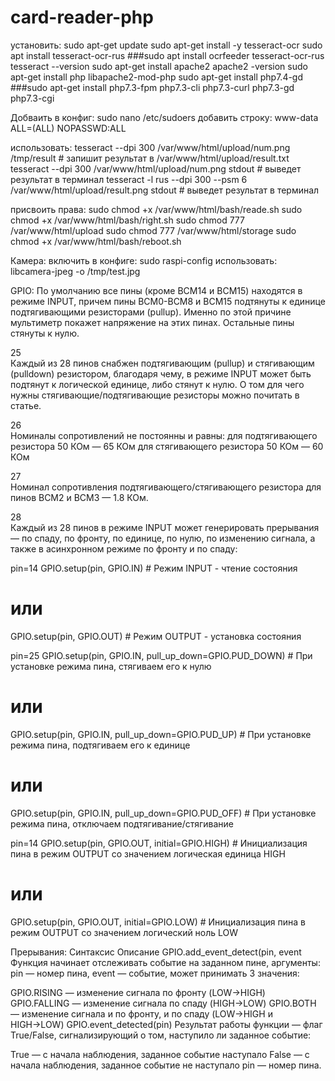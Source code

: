 # card-reader-php

установить:
  sudo apt-get update
  sudo apt-get install -y tesseract-ocr
  sudo apt install tesseract-ocr-rus
  ###sudo apt install ocrfeeder tesseract-ocr-rus
  tesseract --version
  sudo apt-get install apache2
  apache2 -version
  sudo apt-get install php libapache2-mod-php
  sudo apt-get install php7.4-gd
  ###sudo apt-get install php7.3-fpm php7.3-cli php7.3-curl php7.3-gd php7.3-cgi

Добваить в конфиг:
  sudo nano /etc/sudoers
  добавить строку:
    www-data ALL=(ALL) NOPASSWD:ALL


использовать:
  tesseract --dpi 300 /var/www/html/upload/num.png /tmp/result   # запишит результат в  /var/www/html/upload/result.txt
  tesseract --dpi 300 /var/www/html/upload/num.png stdout        # выведет результат в терминал
  tesseract -l rus  --dpi 300 --psm 6 /var/www/html/upload/result.png stdout  # выведет результат в терминал

присвоить права:
  sudo chmod +x /var/www/html/bash/reade.sh
  sudo chmod +x /var/www/html/bash/right.sh
  sudo chmod 777 /var/www/html/upload
  sudo chmod 777 /var/www/html/storage
  sudo chmod +x /var/www/html/bash/reboot.sh

Камера:
  включить в конфиге:
    sudo raspi-config
  использовать:   
    libcamera-jpeg -o /tmp/test.jpg


GPIO:
  По умолчанию все пины (кроме BCM14 и BCM15) находятся в режиме INPUT, причем пины BCM0-BCM8 и BCM15 подтянуты к единице подтягивающими резисторами (pullup). Именно по этой причине мультиметр покажет напряжение на этих пинах. Остальные пины стянуты к нулю.

  25		
  Каждый из 28 пинов снабжен подтягивающим (pullup) и стягивающим (pulldown) резистором, благодаря чему, в режиме INPUT может быть подтянут к логической единице, либо стянут к нулю.
  О том для чего нужны стягивающие/подтягивающие резисторы можно почитать в статье.

  26		
  Номиналы сопротивлений не постоянны и равны:
  для подтягивающего резистора 50 КОм — 65 КОм
  для стягивающего резистора 50 КОм — 60 КОм

  27		
  Номинал сопротивления подтягивающего/стягивающего резистора для пинов BCM2 и BCM3 — 1.8 КОм.

  28		
  Каждый из 28 пинов в режиме INPUT может генерировать прерывания — по спаду, по фронту, по единице, по нулю, по изменению сигнала, а также в асинхронном режиме по фронту и по спаду:

  pin=14
  GPIO.setup(pin, GPIO.IN)  # Режим INPUT - чтение состояния
  # или
  GPIO.setup(pin, GPIO.OUT) # Режим OUTPUT - установка состояния

  pin=25
  GPIO.setup(pin, GPIO.IN, pull_up_down=GPIO.PUD_DOWN) # При установке режима пина, стягиваем его к нулю
  # или
  GPIO.setup(pin, GPIO.IN, pull_up_down=GPIO.PUD_UP)   # При установке режима пина, подтягиваем его к единице
  # или
  GPIO.setup(pin, GPIO.IN, pull_up_down=GPIO.PUD_OFF)  # При установке режима пина, отключаем подтягивание/стягивание

  pin=14
  GPIO.setup(pin, GPIO.OUT, initial=GPIO.HIGH)  # Инициализация пина в режим OUTPUT со значением логическая единица HIGH
  # или
  GPIO.setup(pin, GPIO.OUT, initial=GPIO.LOW)   # Инициализация пина в режим OUTPUT со значением логический ноль LOW


Прерывания:
  Синтаксис	Описание
  GPIO.add_event_detect(pin, event	Функция начинает отслеживать событие на заданном пине, аргументы:
  pin — номер пина,
  event — событие, может принимать 3 значения:

  GPIO.RISING — изменение сигнала по фронту (LOW→HIGH)
  GPIO.FALLING — изменение сигнала по спаду (HIGH→LOW)
  GPIO.BOTH — изменение сигнала и по фронту, и по спаду (LOW→HIGH и HIGH→LOW)
  GPIO.event_detected(pin)	Результат работы функции — флаг True/False, сигнализирующий о том, наступило ли заданное событие:

  True — с начала наблюдения, заданное событие наступало
  False — с начала наблюдения, заданное событие не наступало
  pin — номер пина.
